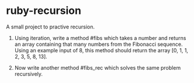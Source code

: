 # ruby-recursion

A small project to practive recursion.


1. Using iteration, write a method #fibs which takes a number and returns an array containing that many numbers from the Fibonacci sequence. Using an example input of 8, this method should return the array [0, 1, 1, 2, 3, 5, 8, 13].

2. Now write another method #fibs_rec which solves the same problem recursively.

